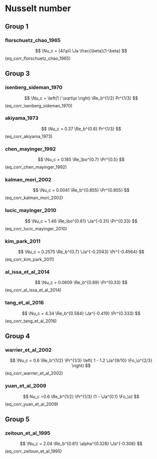 # Nusselt number

## Group 1

### florschuetz_chao_1965

$$
\Nu_c = (4/\pi) \Ja \frac{\beta}{1-\beta}
$$ (eq_corr_florschuetz_chao_1965)

## Group 3

### isenberg_sideman_1970

$$
\Nu_c = \left(1 / \sqrt\pi \right) \Re_b^{1/2} Pr^{1/3}
$$ (eq_corr_isenberg_sideman_1970)

### akiyama_1973

$$
\Nu_c = 0.37 \Re_b^{0.6} Pr^{1/3}
$$ (eq_corr_akiyama_1973)

### chen_mayinger_1992

$$
\Nu_c = 0.185 \Re_\bo^{0.7} \Pr^{0.5}
$$ (eq_corr_chen_mayinger_1992)

### kalman_mori_2002

$$
\Nu_c = 0.0041 \Re_b^{0.855} \Pr^{0.855}
$$ (eq_corr_kalman_mori_2002)

### lucic_mayinger_2010

$$
\Nu_c = 1.46 \Re_\bo^{0.61} \Ja^{-0.31} \Pr^{0.33}
$$ (eq_corr_lucic_mayinger_2010)

### kim_park_2011

$$
\Nu_c = 0.2575 \Re_b^{0.7} \Ja^{-0.2043} \Pr^{-0.4564}
$$ (eq_corr_kim_park_2011)

### al_issa_et_al_2014

$$
\Nu_c = 0.0609 \Re_b^{0.89} \Pr^{0.33}
$$ (eq_corr_al_issa_et_al_2014)

### tang_et_al_2016

$$
\Nu_c = 4.34 \Re_b^{0.584} \Ja^{-0.419} \Pr^{0.333}
$$ (eq_corr_tang_et_al_2016)

## Group 4

### warrier_et_al_2002

$$
\Nu_c = 0.6 \Re_b^{1/2} \Pr^{1/3} \left( 1 - 1.2 \Ja^{9/10} \Fo_\o^{2/3} \right)
$$ (eq_corr_warrier_et_al_2002)

### yuan_et_al_2009

$$
Nu_c =0.6 \Re_b^{1/2} \Pr^{1/3} (1 - \Ja^{0.1} \Fo_\o)
$$ (eq_corr_yuan_et_al_2009)

## Group 5

### zeitoun_et_al_1995

$$
\Nu_c = 2.04 \Re_b^{0.61} \alpha^{0.328} \Ja^{-0.308}
$$ (eq_corr_zeitoun_et_al_1995)
